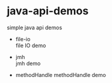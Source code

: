 # java-api-demos
simple java api demos

- file-io  
file IO demo

- jmh  
jmh demo

- methodHandle
methodHandle demo